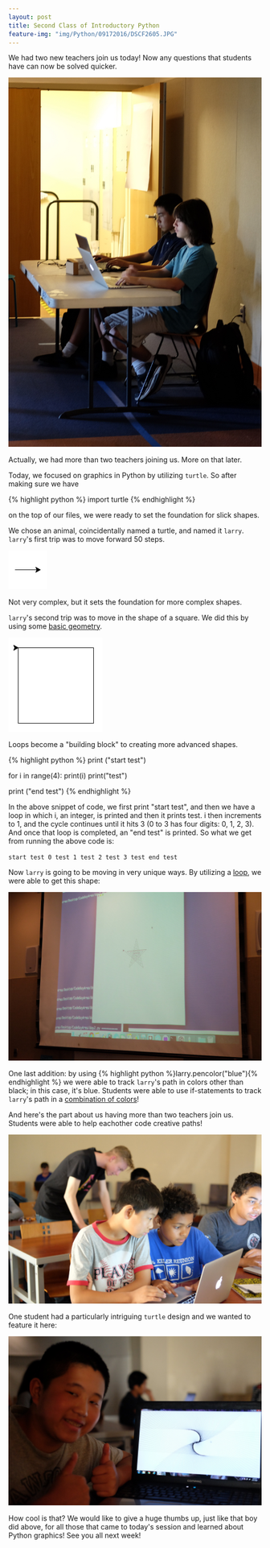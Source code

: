 ```yaml
---
layout: post
title: Second Class of Introductory Python
feature-img: "img/Python/09172016/DSCF2605.JPG"
---
```


We had two new teachers join us today! Now any questions that students have can now be solved quicker.

![New Teachers](/img/Python/09172016/DSCF2574.JPG)

Actually, we had more than two teachers joining us. More on that later.

Today, we focused on graphics in Python by utilizing `turtle`. So after making sure we have

{% highlight python %}
import turtle
{% endhighlight %}

on the top of our files, we were ready to set the foundation for slick shapes.

We chose an animal, coincidentally named a turtle, and named it `larry`. `larry`'s first trip was to move forward 50 steps.

![Forward](/img/Python/09172016/screenshot1.png)

Not very complex, but it sets the foundation for more complex shapes.

`larry`'s second trip was to move in the shape of a square. We did this by using some [basic geometry](/img/Python/09172016/DSCF2586.JPG).

![Square](/img/Python/09172016/screenshot2.png)

Loops become a "building block" to creating more advanced shapes.

{% highlight python %}
print ("start test")

for i in range(4):
    print(i)
    print("test")
    
print ("end test")
{% endhighlight %}

In the above snippet of code, we first print "start test", and then we have a loop in which i, an integer, is printed and then it prints test. i then increments to 1, and the cycle continues until it hits 3 (0 to 3 has four digits: 0, 1, 2, 3). And once that loop is completed, an "end test" is printed. So what we get from running the above code is:

`start test
0
test
1
test
2
test
3
test
end test`

Now `larry` is going to be moving in very unique ways. By utilizing a [loop](/img/Python/09172016/DSCF2602.JPG), we were able to get this shape:

![Star](/img/Python/09172016/DSCF2603.JPG)

One last addition: by using {% highlight python %}larry.pencolor("blue"){% endhighlight %} we were able to track `larry`'s path in colors other than black; in this case, it's blue. Students were able to use if-statements to track `larry`'s path in a [combination of colors](/img/Python/09172016/DSCF2615.JPG)!

And here's the part about us having more than two teachers join us. Students were able to help eachother code creative paths!

![Peer tutoring](/img/Python/09172016/DSCF2620.JPG)

One student had a particularly intriguing `turtle` design and we wanted to feature it here:

![Sick](/img/Python/09172016/DSCF2623.JPG)

How cool is that? We would like to give a huge thumbs up, just like that boy did above, for all those that came to today's session and learned about Python graphics! See you all next week!